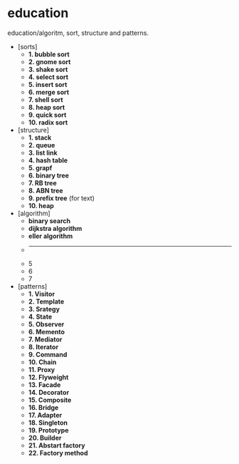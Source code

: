 # education
education/algoritm, sort, structure and patterns. 
- [sorts]
    + **1. bubble sort**
    + **2. gnome sort**
    + **3. shake sort**
    + **4. select sort**
    + **5. insert sort**
    + **6. merge sort**
    + **7. shell sort**
    + **8. heap sort**
    + **9. quick sort**
    + **10. radix sort**
- [structure]
  + **1. stack**
  + **2. queue**
  + **3. list link**
  + **4. hash table**
  + **5. grapf**
  + **6. binary tree**
  + **7. RB tree**
  + **8. ABN tree**
  + **9. prefix tree** (for text)
  + **10. heap**
- [algorithm]
  + **binary search**
  + **dijkstra algorithm**
  + **eller algorithm**
  + ** **
  + 5
  + 6
  + 7
- [patterns]
  + **1. Visitor**
  + **2. Template**
  + **3. Srategy**
  + **4. State**
  + **5. Observer**
  + **6. Memento**
  + **7. Mediator**
  + **8. Iterator**
  + **9. Command**
  + **10. Chain**
  + **11. Proxy**
  + **12. Flyweight**
  + **13. Facade**
  + **14. Decorator**
  + **15. Composite**
  + **16. Bridge**
  + **17. Adapter**
  + **18. Singleton**
  + **19. Prototype**
  + **20. Builder**
  + **21. Abstart factory**
  + **22. Factory method**
